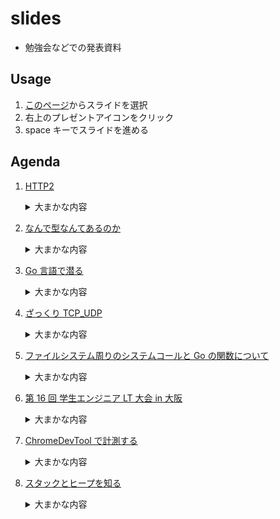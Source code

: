 # slides

- 勉強会などでの発表資料

## Usage

1. [このページ](http://nbviewer.jupyter.org/github/mrsekut/slides/tree/master/)からスライドを選択
2. 右上のプレゼントアイコンをクリック
3. space キーでスライドを進める

## Agenda

1.  [ HTTP2 ](http://nbviewer.jupyter.org/format/slides/github/mrsekut/slides/blob/master/HTTP2.ipynb#/)

    <details><summary>大まかな内容</summary>
    <p>

    - [blog: HTTP/2 を広く浅く知る](https://mrsekut.site/?p=3009)
    - 従来の HTTP の概要
    - HTTP/2 の誕生の背景
    - HTTP/2 の特徴
      - ヘッダの圧縮
      - リクエストの多重化
      - リクエストの優先度制御
      - サーバープッシュ
      - バイナリプロトコル
      - フロー制御
        </p>
        </details>

2.  [ なんで型なんてあるのか ](http://nbviewer.jupyter.org/format/slides/github/mrsekut/slides/blob/master/なんで型なんてあるのか.ipynb#/)

    <details><summary>大まかな内容</summary>
    <p>

    - 静的型付けと動的型付け
    - 強い型、弱い型
    - 型が必要な理由
      </p>
      </details>

3.  [Go 言語で潜る](http://nbviewer.jupyter.org/format/slides/github/mrsekut/slides/blob/master/Go%E8%A8%80%E8%AA%9E%E3%81%A7%E6%BD%9C%E3%82%8B.ipynb#/)

    <details><summary>大まかな内容</summary>
    <p>

    - [blog: ファイルディスクリプタとシステムコールについての勉強メモ](https://mrsekut.site/?p=3048)
    - ファイルディスクリプタについて
    - CPU の動作モードについて
    - システムコールについて
    - Go 言語を定義元を辿ってアセンブラ言語まで見に行く
      </p>
      </details>

4.  [ざっくり TCP_UDP](http://nbviewer.jupyter.org/format/slides/github/mrsekut/slides/blob/master/%E3%81%96%E3%81%A3%E3%81%8F%E3%82%8ATCP_UDP.ipynb#/)

    <details><summary>大まかな内容</summary>
    <p>

    - [blog]()
    - TCP/IP モデルについて
    - TCP について
    - UDP について
      </p>
      </details>

5.  [ファイルシステム周りのシステムコールと Go の関数について](http://nbviewer.jupyter.org/format/slids/github/mrsekut/slides/blob/master/%E3%83%95%E3%82%A1%E3%82%A4%E3%83%AB%E3%82%B7%E3%82%B9%E3%83%86%E3%83%A0%E5%91%A8%E3%82%8A%E3%81%AE%E3%82%B7%E3%82%B9%E3%83%86%E3%83%A0%E3%82%B3%E3%83%BC%E3%83%AB%E3%81%A8Go%E3%81%AE%E9%96%A2%E6%95%B0%E3%81%AB%E3%81%A4%E3%81%84%E3%81%A6.ipynb#/)

    <details><summary>大まかな内容</summary>
    <p>

    - [blog: ファイルロックについて](https://mrsekut.site/?p=3104)
    - inotify
    - ファイルロック
    - 共有ロックと排他ロック
    - ファイルのメモリへのマッピング
      </p>
      </details>

6.  [ 第 16 回 学生エンジニア LT 大会 in 大阪 ](http://nbviewer.jupyter.org/format/slides/github/mrsekut/slides/blob/master/16%E5%9B%9E%E5%AD%A6%E7%94%9FLT.ipynb#/)

    <details><summary>大まかな内容</summary>
    <p>

    - 学生 LT の資料
    - 主に自己紹介
    - 大学入ってから 3 年間何をしてきたかなど
      </p>
      </details>

7.  [ChromeDevTool で計測する](http://nbviewer.jupyter.org/format/slides/github/mrsekut/slides/blob/master/ChromeDevTool%E3%81%A7%E8%A8%88%E6%B8%AC%E3%81%99%E3%82%8B.ipynb#/)

       <details><summary>大まかな内容</summary>
       <p>

    - 大まかなレンダリングの流れ
    - RAIL というパフォーマンス指標
    - Chrome DevTool で計測する
      </p>
      </details>

8.  [スタックとヒープを知る](http://nbviewer.jupyter.org/format/slides/github/mrsekut/slides/blob/master/%E3%82%B9%E3%82%BF%E3%83%83%E3%82%AF%E3%81%A8%E3%83%92%E3%83%BC%E3%83%97%E3%82%92%E7%9F%A5%E3%82%8B.ipynb#/)

       <details><summary>大まかな内容</summary>
       <p>

    - [blog](https://wp.me/pabxMo-Oz)
    - メモリの 4 領域
    - スタックとは
    - ヒープとは
      </p>
      </details>
